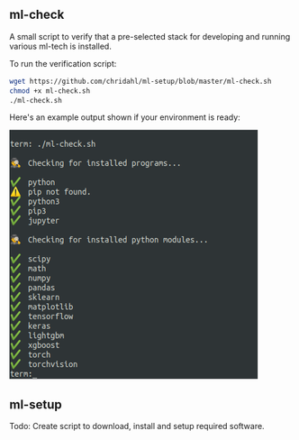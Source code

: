 ## ml-check

A small script to verify that a pre-selected stack for developing and running various ml-tech is installed.

To run the verification script:

```bash
wget https://github.com/chridahl/ml-setup/blob/master/ml-check.sh
chmod +x ml-check.sh
./ml-check.sh
```

Here's an example output shown if your environment is ready:

![alt text](https://github.com/chridahl/ml-setup/blob/master/ml-check.png "ml-check")


## ml-setup

Todo: Create script to download, install and setup required software.